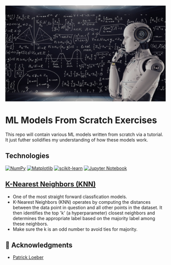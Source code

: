 <p align="center">
   <img src="https://github.com/AishaEvering/ML_Models_From_Scratch/blob/main/header.png" alt="PyTorch Logo" width="600" height="300">
</p>

# ML Models From Scratch Exercises

This repo will contain various ML models written from scratch via a tutorial.  It just futher solidifies my understanding of how these models work.

## Technologies
[![NumPy](https://img.shields.io/badge/numpy-%23013243.svg?style=for-the-badge&logo=numpy&logoColor=white)](https://numpy.org/)
[![Matplotlib](https://img.shields.io/badge/Matplotlib-%23ffffff.svg?style=for-the-badge&logo=Matplotlib&logoColor=black)](https://matplotlib.org/)
[![scikit-learn](https://img.shields.io/badge/scikit--learn-%23F7931E.svg?style=for-the-badge&logo=scikit-learn&logoColor=white)](https://scikit-learn.org/stable/)
[![Jupyter Notebook](https://img.shields.io/badge/jupyter-%23FA0F00.svg?style=for-the-badge&logo=jupyter&logoColor=white)](https://jupyter.org/)

  
## [K-Nearest Neighbors (KNN)](https://github.com/AishaEvering/ML_Models_From_Scratch/blob/main/K_Nearest_Neighbors.ipynb)
   * One of the most straight forward classfication models.
   * K-Nearest Neighbors (KNN) operates by computing the distances between the data point in question and all other points in the dataset. It then identifies the top 'k' (a hyperparameter) closest neighbors and determines the appropriate label based on the majority label among these neighbors.
   * Make sure the k is an odd number to avoid ties for majority.


## 🙏 Acknowledgments

* [Patrick Loeber]([https://github.com/mrdbourke](https://www.youtube.com/playlist?list=PLqnslRFeH2Upcrywf-u2etjdxxkL8nl7E)) 
